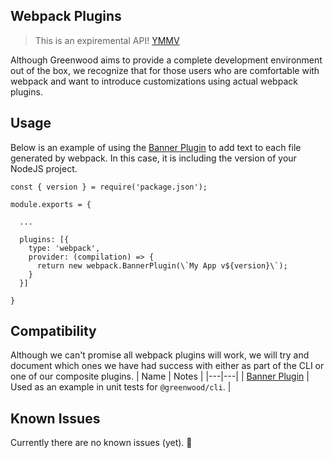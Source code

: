## Webpack Plugins

> This is an expiremental API! [YMMV](http://onlineslangdictionary.com/meaning-definition-of/your-mileage-may-vary)

Although Greenwood aims to provide a complete development environment out of the box, we recognize that for those users who are comfortable with webpack and want to introduce customizations using actual webpack plugins.


## Usage
Below is an example of using the [Banner Plugin](https://webpack.js.org/plugins/banner-plugin/) to add text to each file generated by webpack.  In this case, it is including the version of your NodeJS project.

```render javascript
const { version } = require('package.json');

module.exports = {

  ...
  
  plugins: [{
    type: 'webpack',
    provider: (compilation) => {
      return new webpack.BannerPlugin(\`My App v${version}\`);
    }
  }]

}
```

## Compatibility
Although we can't promise all webpack plugins will work, we will try and document which ones we have had success with either as part of the CLI or one of our composite plugins.
| Name  | Notes  |
|---|---|
| [Banner Plugin](https://webpack.js.org/plugins/banner-plugin/) | Used as an example in unit tests for `@greenwood/cli`. |


## Known Issues
Currently there are no known issues (yet).  🤞